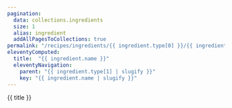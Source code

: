 ```yaml
---
pagination:
  data: collections.ingredients
  size: 1
  alias: ingredient
  addAllPagesToCollections: true
permalink: "/recipes/ingredients/{{ ingredient.type[0] }}/{{ ingredient.type[1] }}/{{ ingredient.name | slugify }}/index.html"
eleventyComputed:
  title:  "{{ ingredient.name }}"
  eleventyNavigation:
    parent: "{{ ingredient.type[1] | slugify }}"
    key: "{{ ingredient.name | slugify }}"
---
```


{{ title }}